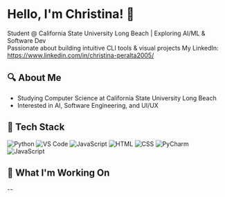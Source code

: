 # Hello, I'm Christina! 👋  
Student @ California State University Long Beach | Exploring AI/ML & Software Dev  
Passionate about building intuitive CLI tools & visual projects
My LinkedIn: https://www.linkedin.com/in/christina-peralta2005/ 

## 🔍 About Me
- Studying Computer Science at California State University Long Beach
- Interested in AI, Software Engineering, and UI/UX 

## 🧰 Tech Stack
![Python](https://img.shields.io/badge/Python-3776AB?style=for-the-badge&logo=python&logoColor=white)
![VS Code](https://img.shields.io/badge/VSCode-007ACC?style=for-the-badge&logo=visualstudiocode&logoColor=white)
![JavaScript](https://img.shields.io/badge/JavaScript-F7DF1E?style=for-the-badge&logo=javascript&logoColor=black)
![HTML](https://img.shields.io/badge/HTML5-E34F26?style=for-the-badge&logo=html5&logoColor=white)
![CSS](https://img.shields.io/badge/CSS3-1572B6?style=for-the-badge&logo=css3&logoColor=white)
![PyCharm](https://img.shields.io/badge/PyCharm-000000?style=for-the-badge&logo=pycharm&logoColor=white)
![JavaScript](https://img.shields.io/badge/JavaScript-F7DF1E?style=for-the-badge&logo=javascript&logoColor=black)


## 🚀 What I'm Working On
--
